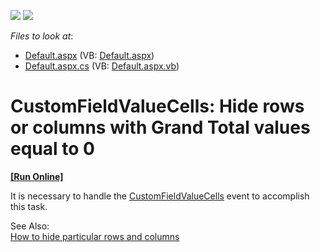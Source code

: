 <!-- default badges list -->
[![](https://img.shields.io/badge/Open_in_DevExpress_Support_Center-FF7200?style=flat-square&logo=DevExpress&logoColor=white)](https://supportcenter.devexpress.com/ticket/details/E4085)
[![](https://img.shields.io/badge/📖_How_to_use_DevExpress_Examples-e9f6fc?style=flat-square)](https://docs.devexpress.com/GeneralInformation/403183)
<!-- default badges end -->
<!-- default file list -->
*Files to look at*:

* [Default.aspx](./CS/WebSite/Default.aspx) (VB: [Default.aspx](./VB/WebSite/Default.aspx))
* [Default.aspx.cs](./CS/WebSite/Default.aspx.cs) (VB: [Default.aspx.vb](./VB/WebSite/Default.aspx.vb))
<!-- default file list end -->
# CustomFieldValueCells: Hide rows or columns with Grand Total values equal to 0
<!-- run online -->
**[[Run Online]](https://codecentral.devexpress.com/e4085/)**
<!-- run online end -->


<p>It is necessary to handle the <a href="http://documentation.devexpress.com/#AspNet/DevExpressWebASPxPivotGridASPxPivotGrid_CustomFieldValueCellstopic"><u>CustomFieldValueCells</u></a> event to accomplish this task. </p><p>See Also: <br />
<a href="https://www.devexpress.com/Support/Center/p/E2767">How to hide particular rows and columns</a></p><p><br />
</p>

<br/>



